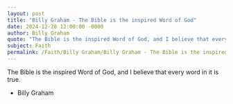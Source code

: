 ```yaml
---
layout: post
title: "Billy Graham - The Bible is the inspired Word of God"
date: 2024-12-28 12:00:00 -0000
author: Billy Graham
quote: "The Bible is the inspired Word of God, and I believe that every word in it is true."
subject: Faith
permalink: /Faith/Billy Graham/Billy Graham - The Bible is the inspired Word of God
---
```


The Bible is the inspired Word of God, and I believe that every word in it is true.

- Billy Graham
